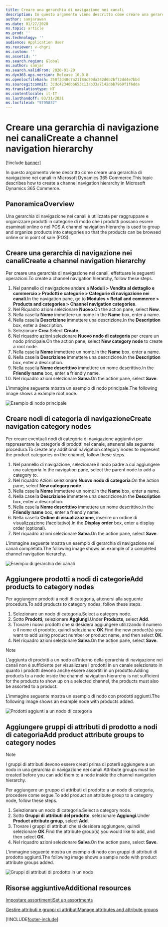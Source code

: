 ```yaml
---
title: Creare una gerarchia di navigazione nei canali
description: In questo argomento viene descritto come creare una gerarchia di navigazione nei canali in Microsoft Dynamics 365 Commerce.
author: samjarawan
ms.date: 01/27/2020
ms.topic: article
ms.prod: ''
ms.technology: ''
audience: Application User
ms.reviewer: v-chgri
ms.custom: ''
ms.assetid: ''
ms.search.region: Global
ms.author: samjar
ms.search.validFrom: 2020-01-20
ms.dyn365.ops.version: Release 10.0.8
ms.openlocfilehash: 358f3d40c7a21184c20da342d6b2bf72dd4e7bbd
ms.sourcegitcommit: 3cdc42346bb653c13ab33a7142dbb7969f1f6dda
ms.translationtype: HT
ms.contentlocale: it-IT
ms.lasthandoff: 03/31/2021
ms.locfileid: "5795837"
---
```

# <a name="create-a-channel-navigation-hierarchy"></a><span data-ttu-id="279f0-103">Creare una gerarchia di navigazione nei canali</span><span class="sxs-lookup"><span data-stu-id="279f0-103">Create a channel navigation hierarchy</span></span>


[!include [banner](includes/banner.md)]

<span data-ttu-id="279f0-104">In questo argomento viene descritto come creare una gerarchia di navigazione nei canali in Microsoft Dynamics 365 Commerce.</span><span class="sxs-lookup"><span data-stu-id="279f0-104">This topic describes how to create a channel navigation hierarchy in Microsoft Dynamics 365 Commerce.</span></span>

## <a name="overview"></a><span data-ttu-id="279f0-105">Panoramica</span><span class="sxs-lookup"><span data-stu-id="279f0-105">Overview</span></span>

<span data-ttu-id="279f0-106">Una gerarchia di navigazione nei canali è utilizzata per raggruppare e organizzare prodotti in categorie di modo che i prodotti possano essere esaminati online o nel POS.</span><span class="sxs-lookup"><span data-stu-id="279f0-106">A channel navigation hierarchy is used to group and organize products into categories so that the products can be browsed online or in point of sale (POS).</span></span>

## <a name="create-a-channel-navigation-hierarchy"></a><span data-ttu-id="279f0-107">Creare una gerarchia di navigazione nei canali</span><span class="sxs-lookup"><span data-stu-id="279f0-107">Create a channel navigation hierarchy</span></span>

<span data-ttu-id="279f0-108">Per creare una gerarchia di navigazione nei canali, effettuare le seguenti operazioni.</span><span class="sxs-lookup"><span data-stu-id="279f0-108">To create a channel navigation hierarchy, follow these steps.</span></span>

1. <span data-ttu-id="279f0-109">Nel pannello di navigazione andare a **Moduli \> Vendita al dettaglio e commercio \> Prodotti e categorie \> Categorie di navigazione nei canali**.</span><span class="sxs-lookup"><span data-stu-id="279f0-109">In the navigation pane, go to **Modules \> Retail and commerce \> Products and categories \> Channel navigation categories**.</span></span>
1. <span data-ttu-id="279f0-110">Nel Riquadro azioni selezionare **Nuovo**.</span><span class="sxs-lookup"><span data-stu-id="279f0-110">On the action pane, select **New**.</span></span>
1. <span data-ttu-id="279f0-111">Nella casella **Nome** immettere un nome.</span><span class="sxs-lookup"><span data-stu-id="279f0-111">In the **Name** box, enter a name.</span></span>
1. <span data-ttu-id="279f0-112">Nella casella **Descrizione** immettere una descrizione.</span><span class="sxs-lookup"><span data-stu-id="279f0-112">In the **Description** box, enter a description.</span></span>
1. <span data-ttu-id="279f0-113">Selezionare **Crea**.</span><span class="sxs-lookup"><span data-stu-id="279f0-113">Select **Create**.</span></span>
1. <span data-ttu-id="279f0-114">Nel riquadro azioni selezionare **Nuovo nodo di categoria** per creare un nodo principale.</span><span class="sxs-lookup"><span data-stu-id="279f0-114">On the action pane, select **New category node** to create a root node.</span></span>
1. <span data-ttu-id="279f0-115">Nella casella **Nome** immettere un nome.</span><span class="sxs-lookup"><span data-stu-id="279f0-115">In the **Name** box, enter a name.</span></span>
1. <span data-ttu-id="279f0-116">Nella casella **Descrizione** immettere una descrizione.</span><span class="sxs-lookup"><span data-stu-id="279f0-116">In the **Description** box, enter a description.</span></span>
1. <span data-ttu-id="279f0-117">Nella casella **Nome descrittivo** immettere un nome descrittivo.</span><span class="sxs-lookup"><span data-stu-id="279f0-117">In the **Friendly name** box, enter a friendly name.</span></span>
1. <span data-ttu-id="279f0-118">Nel riquadro azioni selezionare **Salva**.</span><span class="sxs-lookup"><span data-stu-id="279f0-118">On the action pane, select **Save**.</span></span>

<span data-ttu-id="279f0-119">L'immagine seguente mostra un esempio di nodo principale.</span><span class="sxs-lookup"><span data-stu-id="279f0-119">The following image shows a example root node.</span></span>

![Esempio di nodo principale](media/create-channel-hierarchy-1.png)

## <a name="create-navigation-category-nodes"></a><span data-ttu-id="279f0-121">Creare nodi di categoria di navigazione</span><span class="sxs-lookup"><span data-stu-id="279f0-121">Create navigation category nodes</span></span>

<span data-ttu-id="279f0-122">Per creare eventuali nodi di categoria di navigazione aggiuntivi per rappresentare le categorie di prodotti nel canale, attenersi alla seguente procedura.</span><span class="sxs-lookup"><span data-stu-id="279f0-122">To create any additional navigation category nodes to represent the product categories on the channel, follow these steps.</span></span>

1. <span data-ttu-id="279f0-123">Nel pannello di navigazione, selezionare il nodo padre a cui aggiungere una categoria.</span><span class="sxs-lookup"><span data-stu-id="279f0-123">In the navigation pane, select the parent node to add a category to.</span></span>
1. <span data-ttu-id="279f0-124">Nel riquadro Azioni selezionare **Nuovo nodo di categoria**.</span><span class="sxs-lookup"><span data-stu-id="279f0-124">On the action pane, select **New category node**.</span></span>
1. <span data-ttu-id="279f0-125">Nella casella **Nome** immettere un nome.</span><span class="sxs-lookup"><span data-stu-id="279f0-125">In the **Name** box, enter a name.</span></span>
1. <span data-ttu-id="279f0-126">Nella casella **Descrizione** immettere una descrizione.</span><span class="sxs-lookup"><span data-stu-id="279f0-126">In the **Description** box, enter a description.</span></span>
1. <span data-ttu-id="279f0-127">Nella casella **Nome descrittivo** immettere un nome descrittivo.</span><span class="sxs-lookup"><span data-stu-id="279f0-127">In the **Friendly name** box, enter a friendly name.</span></span>
1. <span data-ttu-id="279f0-128">Nella casella **Ordine di visualizzazione**, inserire un ordine di visualizzazione (facoltativo).</span><span class="sxs-lookup"><span data-stu-id="279f0-128">In the **Display order** box, enter a display order (optional).</span></span>
1. <span data-ttu-id="279f0-129">Nel riquadro azioni selezionare **Salva**.</span><span class="sxs-lookup"><span data-stu-id="279f0-129">On the action pane, select **Save**.</span></span>

<span data-ttu-id="279f0-130">L'immagine seguente mostra un esempio di gerarchia di navigazione nei canali completata.</span><span class="sxs-lookup"><span data-stu-id="279f0-130">The following image shows an example of a completed channel navigation hierarchy.</span></span>

![Esempio di gerarchia dei canali](media/create-channel-hierarchy-2.png)

## <a name="add-products-to-category-nodes"></a><span data-ttu-id="279f0-132">Aggiungere prodotti a nodi di categorie</span><span class="sxs-lookup"><span data-stu-id="279f0-132">Add products to category nodes</span></span>

<span data-ttu-id="279f0-133">Per aggiungere prodotti a nodi di categoria, attenersi alla seguente procedura.</span><span class="sxs-lookup"><span data-stu-id="279f0-133">To add products to category nodes, follow these steps.</span></span>

1. <span data-ttu-id="279f0-134">Selezionare un nodo di categoria.</span><span class="sxs-lookup"><span data-stu-id="279f0-134">Select a category node.</span></span>
1. <span data-ttu-id="279f0-135">Sotto **Prodotti**, selezionare **Aggiungi**.</span><span class="sxs-lookup"><span data-stu-id="279f0-135">Under **Products**, select **Add**.</span></span>
1. <span data-ttu-id="279f0-136">Trovare i nuovi prodotti che si desidera aggiungere utilizzando il numero o il nome di prodotto, quindi selezionare **OK**.</span><span class="sxs-lookup"><span data-stu-id="279f0-136">Find the new product(s) you want to add using product number or product name, and then select **OK**.</span></span>
1. <span data-ttu-id="279f0-137">Nel riquadro azioni selezionare **Salva**.</span><span class="sxs-lookup"><span data-stu-id="279f0-137">On the action pane, select **Save**.</span></span>

> [!NOTE]
> <span data-ttu-id="279f0-138">L'aggiunta di prodotti a un nodo all'interno della gerarchia di navigazione nei canali non è sufficiente per visualizzare i prodotti in un canale selezionato in quanto i prodotti devono anche essere assortiti in un prodotto.</span><span class="sxs-lookup"><span data-stu-id="279f0-138">Adding products to a node inside the channel navigation hierarchy is not sufficient for the products to show up on a selected channel, the products must also be assorted to a product.</span></span>

<span data-ttu-id="279f0-139">L'immagine seguente mostra un esempio di nodo con prodotti aggiunti.</span><span class="sxs-lookup"><span data-stu-id="279f0-139">The following image shows an example node with products added.</span></span>

![Prodotti aggiunti a un nodo di categoria](media/create-channel-hierarchy-3.png)

## <a name="add-product-attribute-groups-to-category-nodes"></a><span data-ttu-id="279f0-141">Aggiungere gruppi di attributi di prodotto a nodi di categoria</span><span class="sxs-lookup"><span data-stu-id="279f0-141">Add product attribute groups to category nodes</span></span>

> [!NOTE]
> <span data-ttu-id="279f0-142">I gruppi di attributi devono essere creati prima di poterli aggiungere a un nodo in una gerarchia di navigazione nei canali.</span><span class="sxs-lookup"><span data-stu-id="279f0-142">Attribute groups must be created before you can add them to a node inside the channel navigation hierarchy.</span></span>

<span data-ttu-id="279f0-143">Per aggiungere un gruppo di attributi di prodotto a un nodo di categoria, procedere come segue.</span><span class="sxs-lookup"><span data-stu-id="279f0-143">To add product an attribute group to a category node, follow these steps.</span></span>

1. <span data-ttu-id="279f0-144">Selezionare un nodo di categoria.</span><span class="sxs-lookup"><span data-stu-id="279f0-144">Select a category node.</span></span>
1. <span data-ttu-id="279f0-145">Sotto **Gruppi di attributi del prodotto**, selezionare **Aggiungi**.</span><span class="sxs-lookup"><span data-stu-id="279f0-145">Under **Product attribute group**, select **Add**.</span></span>
1. <span data-ttu-id="279f0-146">Trovare i gruppi di attributi che si desidera aggiungere, quindi selezionare **OK**.</span><span class="sxs-lookup"><span data-stu-id="279f0-146">Find the attribute group(s) you would like to add, and then select **OK**.</span></span>
1. <span data-ttu-id="279f0-147">Nel riquadro azioni selezionare **Salva**.</span><span class="sxs-lookup"><span data-stu-id="279f0-147">On the action pane, select **Save**.</span></span>

<span data-ttu-id="279f0-148">L'immagine seguente mostra un esempio di nodo con gruppi di attributi di prodotto aggiunti.</span><span class="sxs-lookup"><span data-stu-id="279f0-148">The following image shows a sample node with product attribute groups added.</span></span>

![Gruppi di attributi di prodotto in un nodo](media/create-channel-hierarchy-4.png)

## <a name="additional-resources"></a><span data-ttu-id="279f0-150">Risorse aggiuntive</span><span class="sxs-lookup"><span data-stu-id="279f0-150">Additional resources</span></span>

[<span data-ttu-id="279f0-151">Impostare assortimenti</span><span class="sxs-lookup"><span data-stu-id="279f0-151">Set up assortments</span></span>](set-up-assortments.md)

[<span data-ttu-id="279f0-152">Gestire attributi e gruppi di attributi</span><span class="sxs-lookup"><span data-stu-id="279f0-152">Manage attributes and attribute groups</span></span>](attribute-attributegroups-lifecycle.md)


[!INCLUDE[footer-include](../includes/footer-banner.md)]